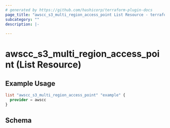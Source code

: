 ```yaml
---
# generated by https://github.com/hashicorp/terraform-plugin-docs
page_title: "awscc_s3_multi_region_access_point List Resource - terraform-provider-awscc"
subcategory: ""
description: |-
  
---
```


# awscc_s3_multi_region_access_point (List Resource)



## Example Usage

```terraform
list "awscc_s3_multi_region_access_point" "example" {
  provider = awscc
}
```

<!-- schema generated by tfplugindocs -->
## Schema
